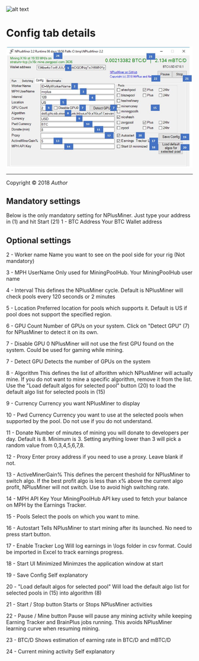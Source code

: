 ![alt text](https://github.com/MrPlusGH/NPlusMiner/blob/2.1/NPM.png)
# Config tab details

![alt text](https://github.com/MrPlusGH/NPlusMiner-Documentation/blob/master/NPMConfig.JPG)

***
Copyright © 2018 *Author*

## Mandatory settings
Below is the only mandatory setting for NPlusMiner.
Just type your address in (1) and hit Start (21)
1 - BTC Address
        Your BTC Wallet address

## Optional settings
2 - Worker name
        Name you want to see on the pool side for your rig (Not mandatory)
        
3 - MPH UserName
        Only used for MiningPoolHub. Your MiningPoolHub user name
        
4 - Interval
        This defines the NPlusMiner cycle. Default is NPlusMiner will check pools every 120 seconds or 2 minutes
        
5 - Location
        Preferred location for pools which supports it. Default is US if pool does not support the specified region.
        
6 - GPU Count
        Number of GPUs on your system. Click on "Detect GPU" (7) for NPlusMiner to detect it on its own.
        
7 - Disable GPU 0
        NPlusMiner will not use the first GPU found on the system. Could be used for gaming while mining.
        
7 - Detect GPU
        Detects the number of GPUs on the system
        
8 - Algorithm
        This defines the list of alforithm which NPlusMiner will actually mine. If you do not want to mine a specific algorithm, remove it from the list.
        Use the "Load default algos for selected pool" button (20) to load the default algo list for selected pools in (15)
        
9 - Currency
        Currency you want NPlusMiner to display
        
10 - Pwd Currency
        Currency you want to use at the selected pools when supported by the pool. Do not use if you do not understand.
        
11 - Donate
        Number of minutes of mining you will donate to developers per day. Default is 8. Minimum is 3. Setting anything lower than 3 will pick a random value from 0,3,4,5,6,7,8.
        
12 - Proxy
        Enter proxy address if you need to use a proxy. Leave blank if not.
        
13 - ActiveMinerGain%
        This defines the percent theshold for NPlusMiner to switch algo. If the best profit algo is less than x% above the current algo profit, NPlusMiner will not switch. Use to avoid high switching rate.
        
14 - MPH API Key
        Your MiningPoolHub API key used to fetch your balance on MPH by the Earnings Tracker.
        
15 - Pools
        Select the pools on which you want to mine. 
        
16 - Autostart
        Tells NPlusMiner to start mining after its launched. No need to press start button.
        
17 - Enable Tracker Log
        Will log earnings in \logs folder in csv format. Could be imported in Excel to track earnings progress.
        
18 - Start UI Minimized
        Minimzes the application window at start
        
19 - Save Config
        Self explanatory
        
20 - "Load default algos for selected pool"
        Will load the default algo list for selected pools in (15) into algorithm (8)
        
21 - Start / Stop button
        Starts or Stops NPlusMiner activities
        
22 - Pause / Mine button
        Pause will pause any mining activity while keeping Earning Tracker and BrainPlus jobs running. This avoids NPlusMiner learning curve when resuming mining.
        
23 - BTC/D
        Shows estimation of earning rate in BTC/D and mBTC/D
        
24 - Current mining activity
        Self explanatory
        

